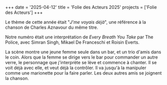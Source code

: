 +++
date = '2025-04-12'
title = 'Folie des Acteurs 2025'
projects = ['Folie des Acteurs']
+++

Le thème de cette année était "*J'me voyais déjà*", une référence à la chanson de Charles Aznavour du même titre.

Notre numéro était une interprétation de *Every Breath You Take* par The Police, avec Simran Singh, Mikael De Franceschi et Roisin Everts.

La scène montre une jeune femme seule dans un bar, et un trio d'amis dans le coin. Alors que la femme se dirige vers le bar pour commander un autre verre, le personnage que j'interprète se lève et commence à chanter. Il se voit déjà avec elle, et veut déjà la contrôler. Il va jusqu'à la manipuler comme une marionette pour la faire parler. Les deux autres amis se joignent la chanson.

